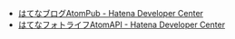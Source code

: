 - [はてなブログAtomPub - Hatena Developer Center](http://developer.hatena.ne.jp/ja/documents/blog/apis/atom "はてなブログAtomPub - Hatena Developer Center")
- [はてなフォトライフAtomAPI - Hatena Developer Center](http://developer.hatena.ne.jp/ja/documents/fotolife/apis/atom "はてなフォトライフAtomAPI - Hatena Developer Center")
